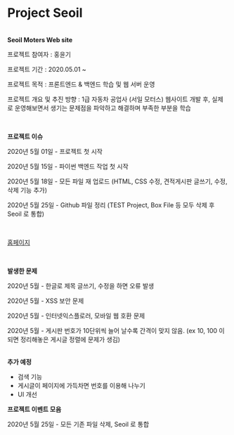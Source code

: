 # Project Seoil
<br>
<strong>Seoil Moters Web site</strong>


프로젝트 참여자 : 홍윤기

프로젝트 기간 : 2020.05.01 ~

프로젝트 목적 : 프론트엔드 & 백엔드 학습 및 웹 서버 운영

프로젝트 개요 및 추진 방향 : 1급 자동차 공업사 (서일 모터스) 웹사이트 개발 후, 실제로 운영해보면서 생기는 문제점을 파악하고 해결하며 부족한 부분을 학습


<br>

<strong> 프로젝트 이슈</strong>

2020년 5월 01일 - 프로젝트 첫 시작

2020년 5월 15일 - 파이썬 백엔드 작업 첫 시작

2020년 5월 18일 - 모든 파일 재 업로드 (HTML, CSS 수정, 견적게시판 글쓰기, 수정, 삭제 기능 추가)

2020년 5월 25일 - Github 파일 정리 (TEST Project, Box File 등 모두 삭제 후 Seoil 로 통합)


<br>

<p><a href="main.html"> 홈페이지 </a></p>
<br>

<strong>발생한 문제</strong>

2020년 5월 - 한글로 제목 글쓰기, 수정을 하면 오류 발생

2020년 5월 - XSS 보안 문제

2020년 5월 - 인터넷익스플로러, 모바일 웹 호환 문제

2020년 5월 - 게시판 번호가 10단위씩 늘어 날수록 간격이 맞지 않음. (ex 10, 100 이 되면 정리해놓은 게시글 정렬에 문제가 생김)
<br>
<br>

<strong>추가 예정</strong>

-  검색 기능
-  게시글이 페이지에 가득차면 번호를 이용해 나누기
-  UI 개선







<strong>프로젝트 이벤트 모음</strong>


2020년 5월 25일 - 모든 기존 파일 삭제, Seoil 로 통합 
